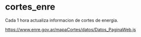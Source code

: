 # cortes_enre

Cada 1 hora actualiza informacion de cortes de energia. 

https://www.enre.gov.ar/mapaCortes/datos/Datos_PaginaWeb.js
